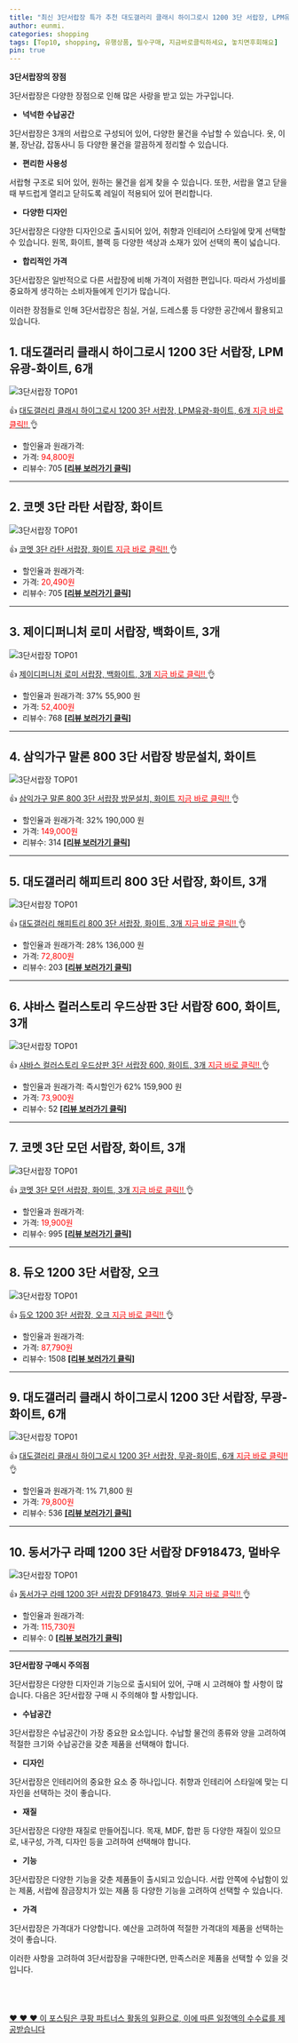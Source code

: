 ```yaml
---
title: "최신 3단서랍장 특가 추천 대도갤러리 클래시 하이그로시 1200 3단 서랍장, LPM유광-화이트, 6개 비교 장점"
author: eunmi.
categories: shopping
tags: [Top10, shopping, 유행상품, 필수구매, 지금바로클릭하세요, 놓치면후회해요]
pin: true
---
```

**3단서랍장의 장점**

3단서랍장은 다양한 장점으로 인해 많은 사랑을 받고 있는 가구입니다.

* **넉넉한 수납공간**

3단서랍장은 3개의 서랍으로 구성되어 있어, 다양한 물건을 수납할 수 있습니다. 옷, 이불, 장난감, 잡동사니 등 다양한 물건을 깔끔하게 정리할 수 있습니다.

* **편리한 사용성**

서랍형 구조로 되어 있어, 원하는 물건을 쉽게 찾을 수 있습니다. 또한, 서랍을 열고 닫을 때 부드럽게 열리고 닫히도록 레일이 적용되어 있어 편리합니다.

* **다양한 디자인**

3단서랍장은 다양한 디자인으로 출시되어 있어, 취향과 인테리어 스타일에 맞게 선택할 수 있습니다. 원목, 화이트, 블랙 등 다양한 색상과 소재가 있어 선택의 폭이 넓습니다.

* **합리적인 가격**

3단서랍장은 일반적으로 다른 서랍장에 비해 가격이 저렴한 편입니다. 따라서 가성비를 중요하게 생각하는 소비자들에게 인기가 많습니다.

이러한 장점들로 인해 3단서랍장은 침실, 거실, 드레스룸 등 다양한 공간에서 활용되고 있습니다.

   

## 1. 대도갤러리 클래시 하이그로시 1200 3단 서랍장, LPM유광-화이트, 6개

![3단서랍장 TOP01](https://thumbnail6.coupangcdn.com/thumbnails/remote/230x230ex/image/vendor_inventory/4e78/3737d6fa7d1b96dc7f5b054d35a1c3658d7b516af810a8a6feb4a8b68775.jpg)


👍 [대도갤러리 클래시 하이그로시 1200 3단 서랍장, LPM유광-화이트, 6개 <font color=red> 지금 바로 클릭!! </font> ](https://link.coupang.com/re/AFFSDP?lptag=AF3617701&subid=GithubCoopas&pageKey=1305059174&traceid=V0-153&itemId=2319821273&vendorItemId=70316504321) 👌 


- 할인율과 원래가격: 
- 가격: <span style='color:red'>94,800원</span>
- 리뷰수: 705  [**[리뷰 보러가기 클릭]**](https://link.coupang.com/re/AFFSDP?lptag=AF3617701&subid=GithubCoopas&pageKey=1305059174&traceid=V0-153&itemId=2319821273&vendorItemId=70316504321)

---


   

## 2. 코멧 3단 라탄 서랍장, 화이트

![3단서랍장 TOP01](https://thumbnail6.coupangcdn.com/thumbnails/remote/230x230ex/image/retail/images/1126961305171484-ebc414ec-58f8-4204-82b9-0490bdc7d742.jpg)


👍 [코멧 3단 라탄 서랍장, 화이트 <font color=red> 지금 바로 클릭!! </font> ](https://link.coupang.com/re/AFFSDP?lptag=AF3617701&subid=GithubCoopas&pageKey=4842902166&traceid=V0-153&itemId=6260885979&vendorItemId=73556554619) 👌 


- 할인율과 원래가격: 
- 가격: <span style='color:red'>20,490원</span>
- 리뷰수: 705  [**[리뷰 보러가기 클릭]**](https://link.coupang.com/re/AFFSDP?lptag=AF3617701&subid=GithubCoopas&pageKey=4842902166&traceid=V0-153&itemId=6260885979&vendorItemId=73556554619)

---


   

## 3. 제이디퍼니처 로미 서랍장, 백화이트, 3개

![3단서랍장 TOP01](https://thumbnail6.coupangcdn.com/thumbnails/remote/230x230ex/image/vendor_inventory/977b/9879d33889ee64ae7290bdf0f700a9a2b3a7979f921263610df595aeacd7.jpeg)


👍 [제이디퍼니처 로미 서랍장, 백화이트, 3개 <font color=red> 지금 바로 클릭!! </font> ](https://link.coupang.com/re/AFFSDP?lptag=AF3617701&subid=GithubCoopas&pageKey=24070995&traceid=V0-153&itemId=93723572&vendorItemId=85797335344) 👌 


- 할인율과 원래가격: 37%  55,900   원
- 가격: <span style='color:red'>52,400원</span>
- 리뷰수: 768  [**[리뷰 보러가기 클릭]**](https://link.coupang.com/re/AFFSDP?lptag=AF3617701&subid=GithubCoopas&pageKey=24070995&traceid=V0-153&itemId=93723572&vendorItemId=85797335344)

---


   

## 4. 삼익가구 말론 800 3단 서랍장 방문설치, 화이트

![3단서랍장 TOP01](https://thumbnail7.coupangcdn.com/thumbnails/remote/230x230ex/image/rs_quotation_api/zokw6jev/7e61ffc276524c8e9055c347cb251f73.jpg)


👍 [삼익가구 말론 800 3단 서랍장 방문설치, 화이트 <font color=red> 지금 바로 클릭!! </font> ](https://link.coupang.com/re/AFFSDP?lptag=AF3617701&subid=GithubCoopas&pageKey=6557525151&traceid=V0-153&itemId=14665210982&vendorItemId=81906328816) 👌 


- 할인율과 원래가격: 32%  190,000   원
- 가격: <span style='color:red'>149,000원</span>
- 리뷰수: 314  [**[리뷰 보러가기 클릭]**](https://link.coupang.com/re/AFFSDP?lptag=AF3617701&subid=GithubCoopas&pageKey=6557525151&traceid=V0-153&itemId=14665210982&vendorItemId=81906328816)

---


   

## 5. 대도갤러리 해피트리 800 3단 서랍장, 화이트, 3개

![3단서랍장 TOP01](https://thumbnail10.coupangcdn.com/thumbnails/remote/230x230ex/image/vendor_inventory/0831/6c795a43f17d1d3fe9b1017a705311d410d88ea091938b518c111b621da6.jpg)


👍 [대도갤러리 해피트리 800 3단 서랍장, 화이트, 3개 <font color=red> 지금 바로 클릭!! </font> ](https://link.coupang.com/re/AFFSDP?lptag=AF3617701&subid=GithubCoopas&pageKey=1270975937&traceid=V0-153&itemId=2275599381&vendorItemId=70272766394) 👌 


- 할인율과 원래가격: 28%  136,000   원
- 가격: <span style='color:red'>72,800원</span>
- 리뷰수: 203  [**[리뷰 보러가기 클릭]**](https://link.coupang.com/re/AFFSDP?lptag=AF3617701&subid=GithubCoopas&pageKey=1270975937&traceid=V0-153&itemId=2275599381&vendorItemId=70272766394)

---


   

## 6. 샤바스 컬러스토리 우드상판 3단 서랍장 600, 화이트, 3개

![3단서랍장 TOP01](https://thumbnail6.coupangcdn.com/thumbnails/remote/230x230ex/image/rs_quotation_api/emxutchh/ed6d2bf413b64ba2b8e03dce7b81fe34.jpg)


👍 [샤바스 컬러스토리 우드상판 3단 서랍장 600, 화이트, 3개 <font color=red> 지금 바로 클릭!! </font> ](https://link.coupang.com/re/AFFSDP?lptag=AF3617701&subid=GithubCoopas&pageKey=7316650322&traceid=V0-153&itemId=18756093531&vendorItemId=85887993617) 👌 


- 할인율과 원래가격: 즉시할인가 62%  159,900   원
- 가격: <span style='color:red'>73,900원</span>
- 리뷰수: 52  [**[리뷰 보러가기 클릭]**](https://link.coupang.com/re/AFFSDP?lptag=AF3617701&subid=GithubCoopas&pageKey=7316650322&traceid=V0-153&itemId=18756093531&vendorItemId=85887993617)

---


   

## 7. 코멧 3단 모던 서랍장, 화이트, 3개

![3단서랍장 TOP01](https://thumbnail6.coupangcdn.com/thumbnails/remote/230x230ex/image/retail/images/5891832189840099-58948213-a40e-4708-8e80-8847af4f0dc7.jpg)


👍 [코멧 3단 모던 서랍장, 화이트, 3개 <font color=red> 지금 바로 클릭!! </font> ](https://link.coupang.com/re/AFFSDP?lptag=AF3617701&subid=GithubCoopas&pageKey=7456434826&traceid=V0-153&itemId=19424616723&vendorItemId=86536001868) 👌 


- 할인율과 원래가격: 
- 가격: <span style='color:red'>19,900원</span>
- 리뷰수: 995  [**[리뷰 보러가기 클릭]**](https://link.coupang.com/re/AFFSDP?lptag=AF3617701&subid=GithubCoopas&pageKey=7456434826&traceid=V0-153&itemId=19424616723&vendorItemId=86536001868)

---


   

## 8. 듀오 1200 3단 서랍장, 오크

![3단서랍장 TOP01](https://thumbnail8.coupangcdn.com/thumbnails/remote/230x230ex/image/vendor_inventory/images/2016/07/25/14/6/29135bb3-928b-4474-a254-43f39cd7b73b.jpg)


👍 [듀오 1200 3단 서랍장, 오크 <font color=red> 지금 바로 클릭!! </font> ](https://link.coupang.com/re/AFFSDP?lptag=AF3617701&subid=GithubCoopas&pageKey=5632231&traceid=V0-153&itemId=289759009&vendorItemId=3037782320) 👌 


- 할인율과 원래가격: 
- 가격: <span style='color:red'>87,790원</span>
- 리뷰수: 1508  [**[리뷰 보러가기 클릭]**](https://link.coupang.com/re/AFFSDP?lptag=AF3617701&subid=GithubCoopas&pageKey=5632231&traceid=V0-153&itemId=289759009&vendorItemId=3037782320)

---


   

## 9. 대도갤러리 클래시 하이그로시 1200 3단 서랍장, 무광-화이트, 6개

![3단서랍장 TOP01](https://thumbnail9.coupangcdn.com/thumbnails/remote/230x230ex/image/vendor_inventory/ac63/f97200c4e10a2761ebc57d4dc430031fedd4d5413b555b3c2e46a9905b0e.jpg)


👍 [대도갤러리 클래시 하이그로시 1200 3단 서랍장, 무광-화이트, 6개 <font color=red> 지금 바로 클릭!! </font> ](https://link.coupang.com/re/AFFSDP?lptag=AF3617701&subid=GithubCoopas&pageKey=1305059174&traceid=V0-153&itemId=20215763893&vendorItemId=70316504323) 👌 


- 할인율과 원래가격: 1%  71,800   원
- 가격: <span style='color:red'>79,800원</span>
- 리뷰수: 536  [**[리뷰 보러가기 클릭]**](https://link.coupang.com/re/AFFSDP?lptag=AF3617701&subid=GithubCoopas&pageKey=1305059174&traceid=V0-153&itemId=20215763893&vendorItemId=70316504323)

---


   

## 10. 동서가구 라떼 1200 3단 서랍장 DF918473, 멀바우

![3단서랍장 TOP01](https://thumbnail7.coupangcdn.com/thumbnails/remote/230x230ex/image/vendor_inventory/8aeb/3f5e92e7fca283b999ed0bcaca1cae0af223d70c78d05e413cb81eb027cd.jpg)


👍 [동서가구 라떼 1200 3단 서랍장 DF918473, 멀바우 <font color=red> 지금 바로 클릭!! </font> ](https://link.coupang.com/re/AFFSDP?lptag=AF3617701&subid=GithubCoopas&pageKey=4322601647&traceid=V0-153&itemId=5033640666&vendorItemId=72343432750) 👌 


- 할인율과 원래가격: 
- 가격: <span style='color:red'>115,730원</span>
- 리뷰수: 0  [**[리뷰 보러가기 클릭]**](https://link.coupang.com/re/AFFSDP?lptag=AF3617701&subid=GithubCoopas&pageKey=4322601647&traceid=V0-153&itemId=5033640666&vendorItemId=72343432750)

---
**3단서랍장 구매시 주의점**

3단서랍장은 다양한 디자인과 기능으로 출시되어 있어, 구매 시 고려해야 할 사항이 많습니다. 다음은 3단서랍장 구매 시 주의해야 할 사항입니다.

* **수납공간**

3단서랍장은 수납공간이 가장 중요한 요소입니다. 수납할 물건의 종류와 양을 고려하여 적절한 크기와 수납공간을 갖춘 제품을 선택해야 합니다.

* **디자인**

3단서랍장은 인테리어의 중요한 요소 중 하나입니다. 취향과 인테리어 스타일에 맞는 디자인을 선택하는 것이 좋습니다.

* **재질**

3단서랍장은 다양한 재질로 만들어집니다. 목재, MDF, 합판 등 다양한 재질이 있으므로, 내구성, 가격, 디자인 등을 고려하여 선택해야 합니다.

* **기능**

3단서랍장은 다양한 기능을 갖춘 제품들이 출시되고 있습니다. 서랍 안쪽에 수납함이 있는 제품, 서랍에 잠금장치가 있는 제품 등 다양한 기능을 고려하여 선택할 수 있습니다.

* **가격**

3단서랍장은 가격대가 다양합니다. 예산을 고려하여 적절한 가격대의 제품을 선택하는 것이 좋습니다.

이러한 사항을 고려하여 3단서랍장을 구매한다면, 만족스러운 제품을 선택할 수 있을 것입니다.<br><br><br><br><br> [ ❤ ❤ ❤ 이 포스팅은 쿠팡 파트너스 활동의 일환으로, 이에 따른 일정액의 수수료를 제공받습니다](https://link.coupang.com/a/bcEFyh)